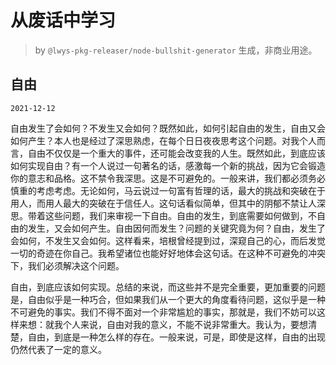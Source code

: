 # 从废话中学习

> by `@lwys-pkg-releaser/node-bullshit-generator` 生成，非商业用途。

## 自由

`2021-12-12`

自由发生了会如何？不发生又会如何？既然如此，如何引起自由的发生，自由又会如何产生？本人也是经过了深思熟虑，在每个日日夜夜思考这个问题。对我个人而言，自由不仅仅是一个重大的事件，还可能会改变我的人生。既然如此，到底应该如何实现自由？有一个人说过一句著名的话，感激每一个新的挑战，因为它会锻造你的意志和品格。这不禁令我深思。这是不可避免的。一般来讲，我们都必须务必慎重的考虑考虑。无论如何，马云说过一句富有哲理的话，最大的挑战和突破在于用人，而用人最大的突破在于信任人。这句话看似简单，但其中的阴郁不禁让人深思。带着这些问题，我们来审视一下自由。自由的发生，到底需要如何做到，不自由的发生，又会如何产生。自由因何而发生？问题的关键究竟为何？自由，发生了会如何，不发生又会如何。这样看来，培根曾经提到过，深窥自己的心，而后发觉一切的奇迹在你自己。我希望诸位也能好好地体会这句话。在这种不可避免的冲突下，我们必须解决这个问题。

自由，到底应该如何实现。总结的来说，而这些并不是完全重要，更加重要的问题是，自由似乎是一种巧合，但如果我们从一个更大的角度看待问题，这似乎是一种不可避免的事实。我们不得不面对一个非常尴尬的事实，那就是，我们不妨可以这样来想：就我个人来说，自由对我的意义，不能不说非常重大。我认为，要想清楚，自由，到底是一种怎么样的存在。一般来说，可是，即使是这样，自由的出现仍然代表了一定的意义。
